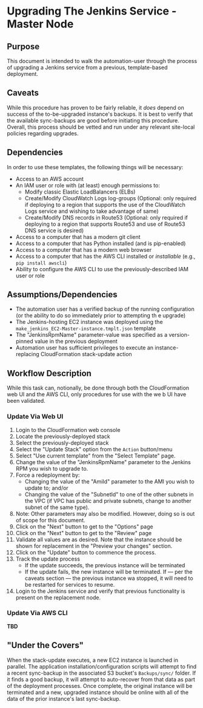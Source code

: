 # Upgrading The Jenkins Service - Master Node

## Purpose

This document is intended to walk the automation-user through the process of upgrading a Jenkins service from a previous, template-based deployment.

## Caveats

While this procedure has proven to be fairly reliable, it _does_ depend on success of the to-be-upgraded instance's backups. It is best to verify that the available sync-backups are good before initiating this procedure. Overall, this process should be vetted and run under any relevant site-local policies regarding upgrades.

## Dependencies

In order to use these templates, the following things will be necessary:

* Access to an AWS account
* An IAM user or role with (at least) enough permissions to:
    * Modify classic Elastic LoadBalancers (ELBs)
    * Create/Modify CloudWatch Logs log-groups (Optional: only required if deploying to a region that supports the use of the CloudWatch Logs service and wishing to take advantage of same)
    * Create/Modify DNS records in Route53 (Optional: only required if deploying to a region that supports Route53 and use of Route53 DNS service is desired)
* Access to a computer that has a modern git client
* Access to a computer that has Python installed (and is pip-enabled)
* Access to a computer that has a modern web browser
* Access to a computer that has the AWS CLI installed or _installable_ (e.g., `pip install awscli`)
* Ability to configure the AWS CLI to use the previously-described IAM user or role

## Assumptions/Dependencies

* The automation user has a verified backup of the running configuration (or the ability to do so immediately prior to attempting th
e upgrade)
* The Jenkins-hosting EC2 instance was deployed using the `make_jenkins_EC2-Master-instance.tmplt.json` template
* The "JenkinsRpmName" parameter-value was specified as a version-pinned value in the previous deployment
* Automation user has sufficient privileges to execute an instance-replacing CloudFormation stack-update action

## Workflow Description

While this task can, notionally, be done through both the CloudFormation web UI and the AWS CLI, only procedures for use with the we
b UI have been validated.

### Update Via Web UI

1. Login to the CloudFormation web console
1. Locate the previously-deployed stack
1. Select the  previously-deployed stack
1. Select the "Update Stack" option from the `Action` button/menu
1. Select "Use current template" from the "Select Template" page.
1. Change the value of the "JenkinsRpmName" parameter to the Jenkins RPM you wish to upgrade to.
1. Force a redeployment by:
   * Changing the value of the "AmiId" parameter to the AMI you wish to update to; and/or
   * Changing the value of the "SubnetId" to one of the other subnets in the VPC (if VPC has public and private subnets, change to another subnet of the same type).
1. Note: Other parameters may also be modified. However, doing so is out of scope for this document.
1. Click on the "Next" button to get to the "Options" page
1. Click on the "Next" button to get to the "Review" page
1. Validate all values are as desired. Note that the instance should be shown for replacement in the "Preview your changes" section.
1. Click on the "Update" button to commence the process.
1. Track the update process
    * If the update succeeds, the previous instance will be terminated
    * If the update fails, the new instance will be terminated. If &mdash; per the caveats section &mdash; the previous instance wa
stopped, it will need to be restarted for services to resume.
1. Login to the Jenkins service and verify that previous functionality is present on the replacement node.

### Update Via AWS CLI

**TBD**

## "Under the Covers"

When the stack-update executes, a new EC2 instance is launched in parallel. The application installation/configuration scripts will attempt to find a recent sync-backup in the associated S3 bucket's `Backups/sync/` folder. If it finds a good backup, it will attempt to auto-recover from that data as part of the deployment processes. Once complete, the original instance will be terminated and a new, upgraded instance should be online with all of the data of the prior instance's last sync-backup.
